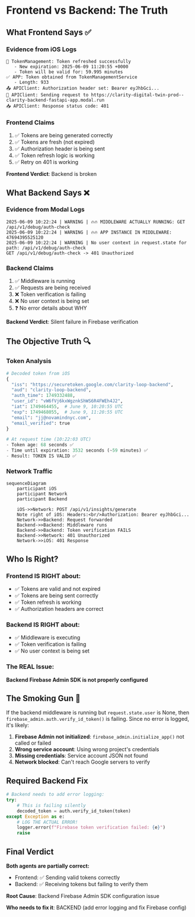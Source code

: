 # Frontend vs Backend: The Truth

## What Frontend Says ✅

### Evidence from iOS Logs
```
🔐 TokenManagement: Token refreshed successfully
   - New expiration: 2025-06-09 11:20:55 +0000
   - Token will be valid for: 59.995 minutes
✅ APP: Token obtained from TokenManagementService
   - Length: 933
📤 APIClient: Authorization header set: Bearer eyJhbGci...
📡 APIClient: Sending request to https://clarity-digital-twin-prod--clarity-backend-fastapi-app.modal.run
📥 APIClient: Response status code: 401
```

### Frontend Claims
1. ✅ Tokens are being generated correctly
2. ✅ Tokens are fresh (not expired)
3. ✅ Authorization header is being sent
4. ✅ Token refresh logic is working
5. ✅ Retry on 401 is working

**Frontend Verdict**: Backend is broken

## What Backend Says ❌

### Evidence from Modal Logs
```
2025-06-09 10:22:24 | WARNING | 🔥🔥 MIDDLEWARE ACTUALLY RUNNING: GET /api/v1/debug/auth-check
2025-06-09 10:22:24 | WARNING | 🔥🔥 APP INSTANCE IN MIDDLEWARE: 47694395525120
2025-06-09 10:22:24 | WARNING | No user context in request.state for path: /api/v1/debug/auth-check
GET /api/v1/debug/auth-check -> 401 Unauthorized
```

### Backend Claims
1. ✅ Middleware is running
2. ✅ Requests are being received
3. ❌ Token verification is failing
4. ❌ No user context is being set
5. ❓ No error details about WHY

**Backend Verdict**: Silent failure in Firebase verification

## The Objective Truth 🔍

### Token Analysis
```python
# Decoded token from iOS
{
  "iss": "https://securetoken.google.com/clarity-loop-backend",
  "aud": "clarity-loop-backend",
  "auth_time": 1749332488,
  "user_id": "vW6fVj6kxWgznkShWS6R4FWEh4J2",
  "iat": 1749464455,  # June 9, 10:20:55 UTC
  "exp": 1749468055,  # June 9, 11:20:55 UTC
  "email": "jj@novamindnyc.com",
  "email_verified": true
}

# At request time (10:22:03 UTC)
- Token age: 68 seconds ✅
- Time until expiration: 3532 seconds (~59 minutes) ✅
- Result: TOKEN IS VALID ✅
```

### Network Traffic
```mermaid
sequenceDiagram
    participant iOS
    participant Network
    participant Backend
    
    iOS->>Network: POST /api/v1/insights/generate
    Note right of iOS: Headers:<br/>Authorization: Bearer eyJhbGci...
    Network->>Backend: Request forwarded
    Backend->>Backend: Middleware runs
    Backend->>Backend: Token verification FAILS
    Backend->>Network: 401 Unauthorized
    Network->>iOS: 401 Response
```

## Who Is Right?

### Frontend IS RIGHT about:
- ✅ Tokens are valid and not expired
- ✅ Tokens are being sent correctly
- ✅ Token refresh is working
- ✅ Authorization headers are correct

### Backend IS RIGHT about:
- ✅ Middleware is executing
- ✅ Token verification is failing
- ✅ No user context is being set

### The REAL Issue:
**Backend Firebase Admin SDK is not properly configured**

## The Smoking Gun 🔫

If the backend middleware is running but `request.state.user` is None, then `firebase_admin.auth.verify_id_token()` is failing. Since no error is logged, it's likely:

1. **Firebase Admin not initialized**: `firebase_admin.initialize_app()` not called or failed
2. **Wrong service account**: Using wrong project's credentials
3. **Missing credentials**: Service account JSON not found
4. **Network blocked**: Can't reach Google servers to verify

## Required Backend Fix

```python
# Backend needs to add error logging:
try:
    # This is failing silently
    decoded_token = auth.verify_id_token(token)
except Exception as e:
    # LOG THE ACTUAL ERROR!
    logger.error(f"Firebase token verification failed: {e}")
    raise
```

## Final Verdict

**Both agents are partially correct:**
- Frontend: ✅ Sending valid tokens correctly
- Backend: ✅ Receiving tokens but failing to verify them

**Root Cause**: Backend Firebase Admin SDK configuration issue

**Who needs to fix it**: BACKEND (add error logging and fix Firebase config)